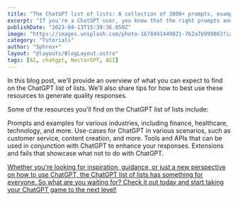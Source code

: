 ```yaml
---
title: "The ChatGPT list of lists: A collection of 3000+ prompts, examples, use-cases, tools, APIs, extensions, fails and other resources."
excerpt: "If you're a ChatGPT user, you know that the right prompts and examples can make all the difference in generating quality responses. But finding the right prompts and examples can be a challenge. That's why we've put together the ChatGPT list of lists, a collection of 3000+ prompts, examples, use-cases, tools, APIs, extensions, fails, and other resources. Whether you're just starting out with ChatGPT or you're a seasoned pro, this list will help you take your ChatGPT game to the next level."
publishDate: "2023-04-13T15:39:36.050Z"
image: "https://images.unsplash.com/photo-1678491449021-762a7b999862?ixlib=rb-4.0.3&ixid=MnwxMjA3fDB8MHxwaG90by1wYWdlfHx8fGVufDB8fHx8&auto=format&fit=crop&w=928&q=80"
category: "Tutorials"
author: "Sphrex+"
layout: "@layouts/BlogLayout.astro"
tags: [AI, chatgpt, NectarGPT, AGI]
---
```


In this blog post, we'll provide an overview of what you can expect to find on the ChatGPT list of lists. We'll also share tips for how to best use these resources to generate quality responses.

Some of the resources you'll find on the ChatGPT list of lists include:

Prompts and examples for various industries, including finance, healthcare, technology, and more.
Use-cases for ChatGPT in various scenarios, such as customer service, content creation, and more.
Tools and APIs that can be used in conjunction with ChatGPT to enhance your responses.
Extensions and fails that showcase what not to do with ChatGPT.

[Whether you're looking for inspiration, guidance, or just a new perspective on how to use ChatGPT, the ChatGPT list of lists has something for everyone. So what are you waiting for? Check it out today and start taking your ChatGPT game to the next level!](https://medium.com/mlearning-ai/the-chatgpt-list-of-lists-a-collection-of-1500-useful-mind-blowing-and-strange-use-cases-8b14c35eb)